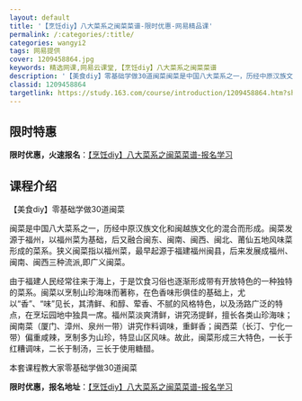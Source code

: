 ```yaml
---
layout: default
title: '【烹饪diy】八大菜系之闽菜菜谱-限时优惠-网易精品课'
permalink: /:categories/:title/
categories: wangyi2
tags: 网易提供
cover: 1209458864.jpg
keywords: 精选网课,网易云课堂,【烹饪diy】八大菜系之闽菜菜谱
description: '【美食diy】零基础学做30道闽菜闽菜是中国八大菜系之一，历经中原汉族文化和闽越族文化的混合而形成。闽菜发源于福州，以福'
classid: 1209458864
targetlink: https://study.163.com/course/introduction/1209458864.htm?share=1&shareId=1025206652&utm_campaign=share&utm_medium=iphoneShare&utm_source=&utm_u=1025206652
---
```


## 限时特惠

**限时优惠，火速报名**：[【烹饪diy】八大菜系之闽菜菜谱-报名学习](https://study.163.com/course/introduction/1209458864.htm?share=1&shareId=1025206652&utm_campaign=share&utm_medium=iphoneShare&utm_source=&utm_u=1025206652)

## 课程介绍

【美食diy】零基础学做30道闽菜

闽菜是中国八大菜系之一，历经中原汉族文化和闽越族文化的混合而形成。闽菜发源于福州，以福州菜为基础，后又融合闽东、闽南、闽西、闽北、莆仙五地风味菜形成的菜系。狭义闽菜指以福州菜，最早起源于福建福州闽县，后来发展成福州、闽南、闽西三种流派,即广义闽菜。

由于福建人民经常往来于海上，于是饮食习俗也逐渐形成带有开放特色的一种独特的菜系。闽菜以烹制山珍海味而著称，在色香味形俱佳的基础上，尤以“香”、“味”见长，其清鲜、和醇、荤香、不腻的风格特色，以及汤路广泛的特点，在烹坛园地中独具一席。福州菜淡爽清鲜，讲究汤提鲜，擅长各类山珍海味；闽南菜（厦门、漳州、泉州一带）讲究作料调味，重鲜香；闽西菜（长汀、宁化一带）偏重咸辣，烹制多为山珍，特显山区风味。故此，闽菜形成三大特色，一长于红糟调味，二长于制汤，三长于使用糖醋。

本套课程教大家零基础学做30道闽菜

**限时优惠，报名地址**：[【烹饪diy】八大菜系之闽菜菜谱-报名学习](https://study.163.com/course/introduction/1209458864.htm?share=1&shareId=1025206652&utm_campaign=share&utm_medium=iphoneShare&utm_source=&utm_u=1025206652)

